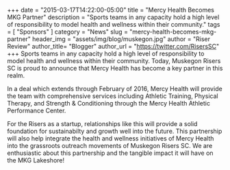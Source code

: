+++
date        = "2015-03-17T14:22:00-05:00"
title       = "Mercy Health Becomes MKG Partner"
description = "Sports teams in any capacity hold a high level of responsibility to model health and wellness within their community."
tags        = [ "Sponsors" ]
category    = "News"
slug        = "mercy-health-becomes-mkg-partner"
header_img	= "assets/img/blog/muskegon.jpg"
author		= "Riser Review"
author_title= "Blogger"
author_url	= "https://twitter.com/RisersSC"
+++
Sports teams in any capacity hold a high level of responsibility to model health and wellness within their community. Today, Muskegon Risers SC is proud to announce that Mercy Health has become a key partner in this realm.

In a deal which extends through February of 2016, Mercy Health will provide the team with comprehensive services including Athletic Training, Physical Therapy, and Strength & Conditioning through the Mercy Health Athletic Performance Center.

For the Risers as a startup, relationships like this will provide a solid foundation for sustainabilty and growth well into the future. This partnership will also help integrate the health and wellness initiatives of Mercy Health into the grassroots outreach movements of Muskegon Risers SC. We are enthusiastic about this partnership and the tangible impact it will have on the MKG Lakeshore!
